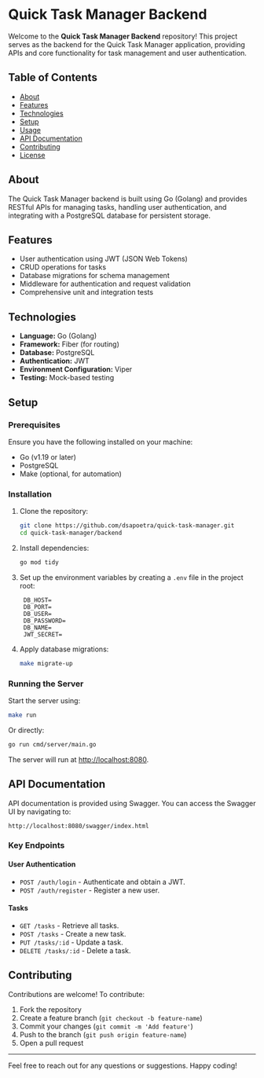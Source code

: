 # Quick Task Manager Backend

Welcome to the **Quick Task Manager Backend** repository! This project serves as the backend for the Quick Task Manager application, providing APIs and core functionality for task management and user authentication.

## Table of Contents

- [About](#about)
- [Features](#features)
- [Technologies](#technologies)
- [Setup](#setup)
- [Usage](#usage)
- [API Documentation](#api-documentation)
- [Contributing](#contributing)
- [License](#license)

## About

The Quick Task Manager backend is built using Go (Golang) and provides RESTful APIs for managing tasks, handling user authentication, and integrating with a PostgreSQL database for persistent storage.

## Features

- User authentication using JWT (JSON Web Tokens)
- CRUD operations for tasks
- Database migrations for schema management
- Middleware for authentication and request validation
- Comprehensive unit and integration tests

## Technologies

- **Language:** Go (Golang)
- **Framework:** Fiber (for routing)
- **Database:** PostgreSQL
- **Authentication:** JWT
- **Environment Configuration:** Viper
- **Testing:** Mock-based testing

## Setup

### Prerequisites

Ensure you have the following installed on your machine:

- Go (v1.19 or later)
- PostgreSQL
- Make (optional, for automation)

### Installation

1. Clone the repository:

   ```bash
   git clone https://github.com/dsapoetra/quick-task-manager.git
   cd quick-task-manager/backend
   ```

2. Install dependencies:

   ```bash
   go mod tidy
   ```

3. Set up the environment variables by creating a `.env` file in the project root:

   ```env
    DB_HOST=
    DB_PORT=
    DB_USER=
    DB_PASSWORD=
    DB_NAME=
    JWT_SECRET=
   ```

4. Apply database migrations:

   ```bash
   make migrate-up
   ```
### Running the Server

Start the server using:

```bash
make run
```

Or directly:

```bash
go run cmd/server/main.go
```

The server will run at [http://localhost:8080](http://localhost:8080).

## API Documentation

API documentation is provided using Swagger. You can access the Swagger UI by navigating to:

```
http://localhost:8080/swagger/index.html
```

### Key Endpoints

#### User Authentication

- `POST /auth/login` - Authenticate and obtain a JWT.
- `POST /auth/register` - Register a new user.

#### Tasks

- `GET /tasks` - Retrieve all tasks.
- `POST /tasks` - Create a new task.
- `PUT /tasks/:id` - Update a task.
- `DELETE /tasks/:id` - Delete a task.

## Contributing

Contributions are welcome! To contribute:

1. Fork the repository
2. Create a feature branch (`git checkout -b feature-name`)
3. Commit your changes (`git commit -m 'Add feature'`)
4. Push to the branch (`git push origin feature-name`)
5. Open a pull request

---

Feel free to reach out for any questions or suggestions. Happy coding!
